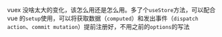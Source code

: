 vuex 没啥太大的变化，该怎么用还是怎么用。多了个`useStore`方法，可以配合 vue 的`setup`使用，可以将获取数据（`computed`）和发出事件（`dispatch action`、`commit mutation`）提前注册好，不用之前的`options`的写法

